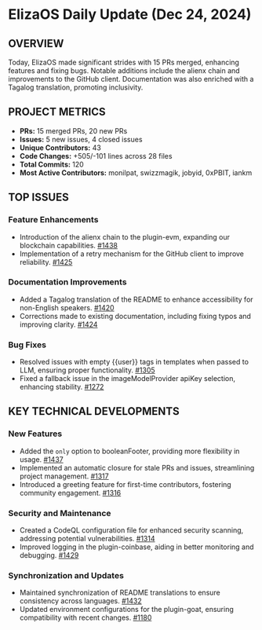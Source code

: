 # ElizaOS Daily Update (Dec 24, 2024)

## OVERVIEW 
Today, ElizaOS made significant strides with 15 PRs merged, enhancing features and fixing bugs. Notable additions include the alienx chain and improvements to the GitHub client. Documentation was also enriched with a Tagalog translation, promoting inclusivity.

## PROJECT METRICS
- **PRs:** 15 merged PRs, 20 new PRs
- **Issues:** 5 new issues, 4 closed issues
- **Unique Contributors:** 43
- **Code Changes:** +505/-101 lines across 28 files
- **Total Commits:** 120
- **Most Active Contributors:** monilpat, swizzmagik, jobyid, 0xPBIT, iankm

## TOP ISSUES
### Feature Enhancements
- Introduction of the alienx chain to the plugin-evm, expanding our blockchain capabilities. [#1438](https://github.com/elizaos/eliza/pull/1438)
- Implementation of a retry mechanism for the GitHub client to improve reliability. [#1425](https://github.com/elizaos/eliza/pull/1425)

### Documentation Improvements
- Added a Tagalog translation of the README to enhance accessibility for non-English speakers. [#1420](https://github.com/elizaos/eliza/pull/1420)
- Corrections made to existing documentation, including fixing typos and improving clarity. [#1424](https://github.com/elizaos/eliza/pull/1424)

### Bug Fixes
- Resolved issues with empty {{user}} tags in templates when passed to LLM, ensuring proper functionality. [#1305](https://github.com/elizaos/eliza/pull/1305)
- Fixed a fallback issue in the imageModelProvider apiKey selection, enhancing stability. [#1272](https://github.com/elizaos/eliza/pull/1272)

## KEY TECHNICAL DEVELOPMENTS
### New Features
- Added the `only` option to booleanFooter, providing more flexibility in usage. [#1437](https://github.com/elizaos/eliza/pull/1437)
- Implemented an automatic closure for stale PRs and issues, streamlining project management. [#1317](https://github.com/elizaos/eliza/pull/1317)
- Introduced a greeting feature for first-time contributors, fostering community engagement. [#1316](https://github.com/elizaos/eliza/pull/1316)

### Security and Maintenance
- Created a CodeQL configuration file for enhanced security scanning, addressing potential vulnerabilities. [#1314](https://github.com/elizaos/eliza/pull/1314)
- Improved logging in the plugin-coinbase, aiding in better monitoring and debugging. [#1429](https://github.com/elizaos/eliza/pull/1429)

### Synchronization and Updates
- Maintained synchronization of README translations to ensure consistency across languages. [#1432](https://github.com/elizaos/eliza/pull/1432)
- Updated environment configurations for the plugin-goat, ensuring compatibility with recent changes. [#1180](https://github.com/elizaos/eliza/pull/1180)